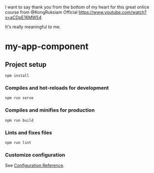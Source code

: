 I want to say thank you from the bottom of my heart for this great onlice course from @KongRuksiam Official
https://www.youtube.com/watch?v=aCDpE16MW54

It's really meaningful to me.

# my-app-component

## Project setup
```
npm install
```

### Compiles and hot-reloads for development
```
npm run serve
```

### Compiles and minifies for production
```
npm run build
```

### Lints and fixes files
```
npm run lint
```

### Customize configuration
See [Configuration Reference](https://cli.vuejs.org/config/).
